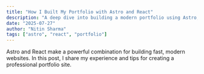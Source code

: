 ```yaml
---
title: "How I Built My Portfolio with Astro and React"
description: "A deep dive into building a modern portfolio using Astro, React, and Tailwind CSS."
date: "2025-07-27"
author: "Nitin Sharma"
tags: ["astro", "react", "portfolio"]
---
```


Astro and React make a powerful combination for building fast, modern websites. In this post, I share my experience and tips for creating a professional portfolio site.
